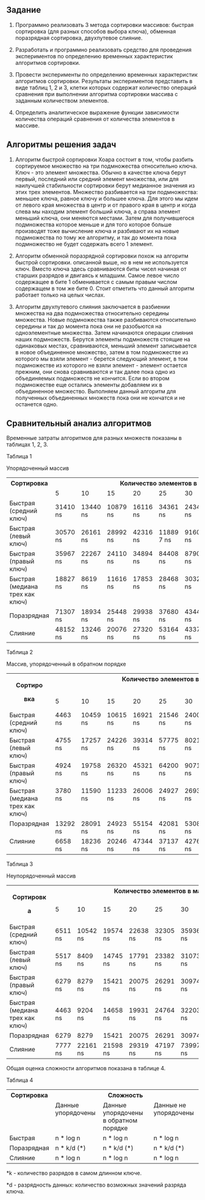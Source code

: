 ## Задание


1. Программно реализовать 3 метода сортировки массивов: быстрая
сортировка (для разных способов выбора ключа), обменная поразрядная
сортировка, двухпутевое слияние.

2. Разработать и программно реализовать средство для проведения
экспериментов по определению временных характеристик алгоритмов
сортировки.

3. Провести эксперименты по определению временных
характеристик алгоритмов сортировки. Результаты экспериментов
представить в виде таблиц 1, 2 и 3, клетки которых содержат количество
операций сравнения при выполнении алгоритма сортировки массива с
заданным количеством элементов.

4. Определить аналитическое выражение функции зависимости
количества операций сравнения от количества элементов в массиве.


## Алгоритмы решения задач

1. Алгоритм быстрой сортировки Хоара состоит в том, чтобы разбить
сортируемое множество на три подмножества относительно ключа. Ключ
\- это элемент множества. Обычно в качестве ключа берут первый,
последний или средний элемент множества, или для наилучшей
стабильности сортировки берут медианное значения из этих трех
элементов. Множество разбивается на три подмножества: меньшее
ключа, равное ключу и большее ключа. Для этого мы идем от левого края
множества в центр и от правого края в центр и когда слева мы находим
элемент больший ключа, а справа элемент меньший ключа, они меняются
местами. Затем для получившегося подмножества которое меньше и для
того которое больше производят тоже вычисление ключа и разбивают их
на новые подмножества по тому же алгоритму, и так до момента пока
подмножество не будет содержать всего 1 элемент.



<a name="br3"></a>

2. Алгоритм обменной поразрядной сортировки похож на алгоритм
быстрой сортировки. описанной выше, но в нем не используется ключ.
Вместо ключа здесь сравниваются биты чисел начиная от старших
разрядов и двигаясь к младшим. Самое левое число содержащее в бите 1
обменивается с самым правым числом содержащем в том же бите 0.
Стоит отметить что данный алгоритм работает только на целых числах.
 
 <a name="br3"></a>
 
3. Алгоритм двухпутевого слияния заключается в разбиении множества
на два подмножества относительно середины множества. Новые
подмножества также разбиваются относительно середины и так до
момента пока они не разобьются на одноэлементные множества. Затем
начинаются операции слияния наших подмножеств. Берутся элементы
подмножеств стоящие на одинаковых местах, сравниваются, меньший
элемент записывается в новое объединенное множество, затем в том
подмножестве из которого мы взяли элемент - берется следующий
элемент, в том подмножестве из которого не взяли элемент - элемент
остается прежним, они снова сравниваются и так далее пока одно из
объединяемых подмножеств не кончится. Если во втором подмножестве
еще остались элементы добавляем их в объединенное множество.
Выполняем данный алгоритм для полученных объединенных множеств
пока они не кончатся и не останется одно.

## Сравнительный анализ алгоритмов

  Временные затраты алгоритмов для разных множеств показаны в
таблицах 1, 2, 3.

Таблица 1

Упорядоченный массив

<table><tr><th colspan="1" rowspan="2" valign="top">Сортировка</td><th colspan="9" valign="top">Количество элементов в массиве</td></tr>
<tr></td><td colspan="1" valign="top">5</td><td colspan="1" valign="top">10</td><td colspan="1" valign="top">15</td><td colspan="1" valign="top">20</td><td colspan="1" valign="top">25</td><td colspan="1" valign="top">30</td><td colspan="1" valign="top">35</td><td colspan="1" valign="top">40</td><td colspan="1" valign="top">45</td></tr>
<tr><td colspan="1">Быстрая (средний ключ)</td><td colspan="1">31410 ns</td><td colspan="1">13440 ns</td><td colspan="1">10879 ns</td><td colspan="1">16116 ns</td><td colspan="1">34361 ns</td><td colspan="1">24345 ns</td><td colspan="1">43373 ns</td><td colspan="1">34532 ns</td><td colspan="1">41043 ns</td></tr>
<tr><td colspan="1">Быстрая (левый ключ)</td><td colspan="1">30570 ns</td><td colspan="1">26161 ns</td><td colspan="1">28992 ns</td><td colspan="1">42316 ns</td><td colspan="1">11889 7 ns</td><td colspan="1">91607 ns</td><td colspan="1">189711 ns</td><td colspan="1">160753 ns</td><td colspan="1">15982 1 ns</td></tr>
<tr><td colspan="1" valign="top">Быстрая (правый ключ)</td><td colspan="1" valign="top">35967 ns</td><td colspan="1" valign="top">22267 ns</td><td colspan="1" valign="top">24110 ns</td><td colspan="1" valign="top">34894 ns</td><td colspan="1" valign="top">84408 ns</td><td colspan="1" valign="top">87906 ns</td><td colspan="1" valign="top">135139 ns</td><td colspan="1" valign="top">106850 ns</td><td colspan="1" valign="top">15217 4 ns</td></tr>
<tr><td colspan="1" valign="top">Быстрая (медиана трех как ключ)</td><td colspan="1" valign="top">18827 ns</td><td colspan="1" valign="top">8619 ns</td><td colspan="1" valign="top">11616 ns</td><td colspan="1" valign="top">17853 ns</td><td colspan="1" valign="top">28468 ns</td><td colspan="1" valign="top">30329 ns</td><td colspan="1" valign="top">62309 ns</td><td colspan="1" valign="top">39323 ns</td><td colspan="1" valign="top">46446 ns</td></tr>
<tr><td colspan="1">Поразрядная</td><td colspan="1">71307 ns</td><td colspan="1">18934 ns</td><td colspan="1">25448 ns</td><td colspan="1">29938 ns</td><td colspan="1">37680 ns</td><td colspan="1">43445 ns</td><td colspan="1">84839 ns</td><td colspan="1">67442 ns</td><td colspan="1">60409 ns</td></tr>
<tr><td colspan="1">Слияние</td><td colspan="1">48152 ns</td><td colspan="1">13246 ns</td><td colspan="1">20076 ns</td><td colspan="1">27320 ns</td><td colspan="1">53164 ns</td><td colspan="1">43373 ns</td><td colspan="1">84770 ns</td><td colspan="1">57158 ns</td><td colspan="1">67853 ns</td></tr>
</table>


Таблица 2

Массив, упорядоченный в обратном порядке

<table><tr><th colspan="1" rowspan="2" valign="top"><p>Сортиро</p><p>вка</p></td><th colspan="9" valign="top">Количество элементов в массиве</td></tr>
<tr></td><td colspan="1">5</td><td colspan="1">10</td><td colspan="1">15</td><td colspan="1">20</td><td colspan="1">25</td><td colspan="1">30</td><td colspan="1">35</td><td colspan="1">40</td><td colspan="1">45</td></tr>
<tr><td colspan="1">Быстрая (средний ключ)</td><td colspan="1" valign="top">4463 ns</td><td colspan="1" valign="top">10459 ns</td><td colspan="1" valign="top">10615 ns</td><td colspan="1" valign="top">16921 ns</td><td colspan="1" valign="top">21546 ns</td><td colspan="1" valign="top">24006 ns</td><td colspan="1" valign="top">29938 ns</td><td colspan="1" valign="top">35659 ns</td><td colspan="1" valign="top">41275 ns</td></tr>
<tr><td colspan="1">Быстрая (левый ключ)</td><td colspan="1" valign="top">4755 ns</td><td colspan="1" valign="top">17257 ns</td><td colspan="1" valign="top">24226 ns</td><td colspan="1" valign="top">39314 ns</td><td colspan="1" valign="top">57775 ns</td><td colspan="1" valign="top">80218 ns</td><td colspan="1" valign="top">100328 ns</td><td colspan="1" valign="top">133385 ns</td><td colspan="1" valign="top">145758 ns</td></tr>
<tr><td colspan="1">Быстрая (правый ключ)</td><td colspan="1" valign="top">4924 ns</td><td colspan="1" valign="top">19758 ns</td><td colspan="1" valign="top">26320 ns</td><td colspan="1" valign="top">45321 ns</td><td colspan="1" valign="top">64200 ns</td><td colspan="1" valign="top">90715 ns</td><td colspan="1" valign="top">103786 ns</td><td colspan="1" valign="top">145310 ns</td><td colspan="1" valign="top">151811 ns</td></tr>
<tr><td colspan="1">Быстрая (медиана трех как ключ)</td><td colspan="1" valign="top">3780 ns</td><td colspan="1" valign="top">11590 ns</td><td colspan="1" valign="top">11233 ns</td><td colspan="1" valign="top">26006 ns</td><td colspan="1" valign="top">24927 ns</td><td colspan="1" valign="top">26930 ns</td><td colspan="1" valign="top">32651 ns</td><td colspan="1" valign="top">43155 ns</td><td colspan="1" valign="top">46217 ns</td></tr>
<tr><td colspan="1" valign="top">Поразрядная</td><td colspan="1">13292 ns</td><td colspan="1">28091 ns</td><td colspan="1">24923 ns</td><td colspan="1">55154 ns</td><td colspan="1">42081 ns</td><td colspan="1">53082 ns</td><td colspan="1">58516 ns</td><td colspan="1">66505 ns</td><td colspan="1">68971 ns</td></tr>
<tr><td colspan="1" valign="top">Слияние</td><td colspan="1">6658 ns</td><td colspan="1">18236 ns</td><td colspan="1">20246 ns</td><td colspan="1">47344 ns</td><td colspan="1">37137 ns</td><td colspan="1">42769 ns</td><td colspan="1">51624 ns</td><td colspan="1">60735 ns</td><td colspan="1">67486 ns</td></tr>
</table>

Таблица 3

Неупорядоченный массив

<table><tr><th colspan="1" rowspan="2" valign="top"><p>Сортировк</p><p>а</p></td><th colspan="9" valign="top">Количество элементов в массиве</td></tr>
<tr></td><td colspan="1" valign="top">5</td><td colspan="1" valign="top">10</td><td colspan="1" valign="top">15</td><td colspan="1" valign="top">20</td><td colspan="1" valign="top">25</td><td colspan="1" valign="top">30</td><td colspan="1" valign="top">35</td><td colspan="1" valign="top">40</td><td colspan="1" valign="top">45</td></tr>
<tr><td colspan="1">Быстрая (средний ключ)</td><td colspan="1">6511 ns</td><td colspan="1">10542 ns</td><td colspan="1">19574 ns</td><td colspan="1">22638 ns</td><td colspan="1">32305 ns</td><td colspan="1">35936 ns</td><td colspan="1">40661 ns</td><td colspan="1">57942 ns</td><td colspan="1">53907 ns</td></tr>
<tr><td colspan="1">Быстрая (левый ключ)</td><td colspan="1">5517 ns</td><td colspan="1">8409 ns</td><td colspan="1">14745 ns</td><td colspan="1">17791 ns</td><td colspan="1">23382 ns</td><td colspan="1">31073 ns</td><td colspan="1">35468 ns</td><td colspan="1">45913 ns</td><td colspan="1">68154 ns</td></tr>
<tr><td colspan="1">Быстрая (правый ключ)</td><td colspan="1">6279 ns</td><td colspan="1">8279 ns</td><td colspan="1">15421 ns</td><td colspan="1">20075 ns</td><td colspan="1">26291 ns</td><td colspan="1">30974 ns</td><td colspan="1">56289 ns</td><td colspan="1">51407 ns</td><td colspan="1">44465 ns</td></tr>
<tr><td colspan="1">Быстрая (медиана трех как ключ)</td><td colspan="1">4463 ns</td><td colspan="1">9204 ns</td><td colspan="1">14658 ns</td><td colspan="1">19931 ns</td><td colspan="1">24764 ns</td><td colspan="1">32203 ns</td><td colspan="1">35249 ns</td><td colspan="1">42208 ns</td><td colspan="1">52112 ns</td></tr>
<tr><td colspan="1">Поразрядная</td><td colspan="1">6279</td><td colspan="1">8279</td><td colspan="1">15421</td><td colspan="1">20075</td><td colspan="1">26291</td><td colspan="1">30974</td><td colspan="1">56289</td><td colspan="1">51407</td><td colspan="1">44465</td></tr>
<tr><td colspan="1">Слияние</td><td colspan="1">7777 ns</td><td colspan="1">22161 ns</td><td colspan="1">21598 ns</td><td colspan="1">29319 ns</td><td colspan="1">47197 ns</td><td colspan="1">73997 ns</td><td colspan="1">61522 ns</td><td colspan="1">65317 ns</td><td colspan="1">95390 ns</td></tr>
</table>

Общая оценка сложности алгоритмов показана в таблице 4.

Таблица 4

<table><tr><th colspan="1" rowspan="2" valign="top">Сортировка</td><th colspan="3" valign="top">Сложность</td></tr>
<tr></td><td colspan="1" valign="top">Данные упорядочены</td><td colspan="1" valign="top">Данные упорядочены в обратном порядке</td><td colspan="1" valign="top">Данные не упорядочены</td></tr>
<tr><td colspan="1">Быстрая</td><td colspan="1">n * log n</td><td colspan="1">n * log n</td><td colspan="1">n * log n</td></tr>
<tr><td colspan="1">Поразрядная</td><td colspan="1">n * k/d (*)</td><td colspan="1">n * k/d (*)</td><td colspan="1">n * k/d (*)</td></tr>
<tr><td colspan="1">Слияние</td><td colspan="1">n * log n</td><td colspan="1">n * log n</td><td colspan="1">n * log n</td></tr>
</table>

\*k - количество разрядов в самом длинном ключе.

\*d - разрядность данных: количество возможных значений разряда ключа.
